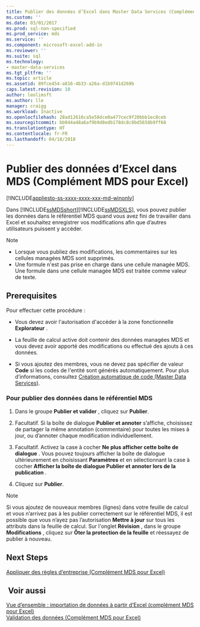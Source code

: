 ```yaml
---
title: Publier des données d’Excel dans Master Data Services (Complément MDS pour Excel) | Microsoft Docs
ms.custom: ''
ms.date: 03/01/2017
ms.prod: sql-non-specified
ms.prod_service: mds
ms.service: ''
ms.component: microsoft-excel-add-in
ms.reviewer: ''
ms.suite: sql
ms.technology:
- master-data-services
ms.tgt_pltfrm: ''
ms.topic: article
ms.assetid: 89fce454-a816-4b33-a26a-d1b9741d269b
caps.latest.revision: 10
author: leolimsft
ms.author: lle
manager: craigg
ms.workload: Inactive
ms.openlocfilehash: 28ad12616ca5e58dce0a477cec9f20bbb1ec8ceb
ms.sourcegitcommit: bb044a48a6af9b9d8edb178dc8c8bd5658b9ff68
ms.translationtype: HT
ms.contentlocale: fr-FR
ms.lasthandoff: 04/18/2018
---
```

# <a name="import-data-from-excel-to-master-data-services-mds-add-in-for-excel"></a>Publier des données d’Excel dans MDS (Complément MDS pour Excel)

[!INCLUDE[appliesto-ss-xxxx-xxxx-xxx-md-winonly](../../includes/appliesto-ss-xxxx-xxxx-xxx-md-winonly.md)]

  Dans [!INCLUDE[ssMDSshort](../../includes/ssmdsshort-md.md)][!INCLUDE[ssMDSXLS](../../includes/ssmdsxls-md.md)], vous pouvez publier les données dans le référentiel MDS quand vous avez fini de travailler dans Excel et souhaitez enregistrer vos modifications afin que d’autres utilisateurs puissent y accéder.  
  
> [!NOTE]  
>  -   Lorsque vous publiez des modifications, les commentaires sur les cellules managées MDS sont supprimés.  
> -   Une formule n'est pas prise en charge dans une cellule managée MDS. Une formule dans une cellule managée MDS est traitée comme valeur de texte.  
  
## <a name="prerequisites"></a>Prerequisites  
 Pour effectuer cette procédure :  
  
-   Vous devez avoir l'autorisation d'accéder à la zone fonctionnelle **Explorateur** .  
  
-   La feuille de calcul active doit contenir des données managées MDS et vous devez avoir apporté des modifications ou effectué des ajouts à ces données.  
  
-   Si vous ajoutez des membres, vous ne devez pas spécifier de valeur **Code** si les codes de l'entité sont générés automatiquement. Pour plus d’informations, consultez [Création automatique de code &#40;Master Data Services&#41;](../../master-data-services/automatic-code-creation-master-data-services.md).  
  
### <a name="to-publish-data-to-the-mds-repository"></a>Pour publier des données dans le référentiel MDS  
  
1.  Dans le groupe **Publier et valider** , cliquez sur **Publier**.  
  
2.  Facultatif. Si la boîte de dialogue **Publier et annoter** s’affiche, choisissez de partager la même annotation (commentaire) pour toutes les mises à jour, ou d’annoter chaque modification individuellement.  
  
3.  Facultatif. Activez la case à cocher **Ne plus afficher cette boîte de dialogue** . Vous pouvez toujours afficher la boîte de dialogue ultérieurement en choisissant **Paramètres** et en sélectionnant la case à cocher **Afficher la boîte de dialogue Publier et annoter lors de la publication** .  
  
4.  Cliquez sur **Publier**.  
  
> [!NOTE]  
>  Si vous ajoutez de nouveaux membres (lignes) dans votre feuille de calcul et vous n’arrivez pas à les publier correctement sur le référentiel MDS, il est possible que vous n’ayez pas l’autorisation **Mettre à jour** sur tous les attributs dans la feuille de calcul. Sur l'onglet **Révision** , dans le groupe **Modifications** , cliquez sur **Ôter la protection de la feuille** et réessayez de publier à nouveau.  
  
## <a name="next-steps"></a>Next Steps  
 [Appliquer des règles d’entreprise &#40;Complément MDS pour Excel&#41;](../../master-data-services/microsoft-excel-add-in/apply-business-rules-mds-add-in-for-excel.md)  
  
## <a name="see-also"></a> Voir aussi  
 [Vue d’ensemble : importation de données à partir d’Excel &#40;complément MDS pour Excel&#41;](../../master-data-services/microsoft-excel-add-in/overview-importing-data-from-excel-mds-add-in-for-excel.md)   
 [Validation des données &#40;Complément MDS pour Excel&#41;](../../master-data-services/microsoft-excel-add-in/validating-data-mds-add-in-for-excel.md)  
  
  
